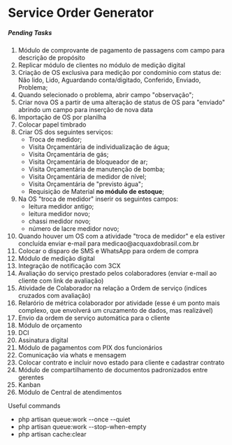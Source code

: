 # Service Order Generator

<h5>Pending Tasks</h5>
<ol>
    <li>Módulo de comprovante de pagamento de passagens com campo para descrição de propósito</li>
    <li>Replicar módulo de clientes no módulo de medição digital</li>    
    <li>Criação de OS exclusiva para medição por condomínio com status de: Não lido, Lido, Aguardando conta/digitado, Conferido, Enviado, Problema;</li>
    <li>Quando selecionado o problema, abrir campo "observação";</li>
    <li>Criar nova OS a partir de uma alteração de status de OS para "enviado" abrindo um campo para inserção de nova data</li>
    <li>Importação de OS por planilha</li>
    <li>Colocar papel timbrado</li>
    <li>Criar OS dos seguintes serviços:
        <ul>
            <li>Troca de medidor;</li>
            <li>Visita Orçamentária de individualização de água;</li>
            <li>Visita Orçamentária de gás;</li>
            <li>Visita Orçamentária de bloqueador de ar;</li>
            <li>Visita Orçamentária de manutenção de bomba;</li>
            <li>Visita Orçamentária de medidor de nível;</li>
            <li>Visita Orçamentária de "previsto água";</li>
            <li>Requisição de Material <b>no módulo de estoque</b>;</li>
        </ul>
    </li>
    <li>Na OS "troca de medidor" inserir os seguintes campos:
        <ul>
            <li>leitura medidor antigo;</li>
            <li>leitura medidor novo;</li>
            <li>chassi medidor novo;</li>
            <li>número de lacre medidor novo;</li>
            </ul>
            </li>
        </ul>
    </li>
    <li>Quando houver um OS com a atividade "troca de medidor" e ela estiver concluída enviar e-mail para medicao@acquaxdobrasil.com.br</li>
    <li>Colocar o disparo de SMS e WhatsApp para ordem de compra</li>
    <li>Módulo de medição digital</li>
    <li>Integração de notificação com 3CX</li>
    <li>Avaliação do serviço prestado pelos colaboradores (enviar e-mail ao cliente com link de avaliação)</li>
    <li>Atividade de Colaborador na relação a Ordem de serviço (indíces cruzados com avaliação)</li>
    <li>Relarório de métrica colaborador por atividade (esse é um ponto mais complexo, que envolverá um cruzamento de dados, mas realizável)</li>
    <li>Envio da ordem de serviço automática para o cliente</li>
    <li>Módulo de orçamento</li>
    <li>DCI</li>
    <li>Assinatura digital</li>
    <li>Módulo de pagamentos com PIX dos funcionários</li>
    <li>Comunicação via whats e mensagem</li>
    <li>Colocar contrato e incluir novo estado para cliente e cadastrar contrato</li>
    <li>Módulo de compartilhamento de documentos padronizados entre gerentes</li>
    <li>Kanban</li>
    <li>Módulo de Central de atendimentos</li>
</ol>

<p>Useful commands</p>
<ul>
    <li>php artisan queue:work --once --quiet</li>
    <li>php artisan queue:work --stop-when-empty</li>
    <li>php artisan cache:clear</li>
</ul>
